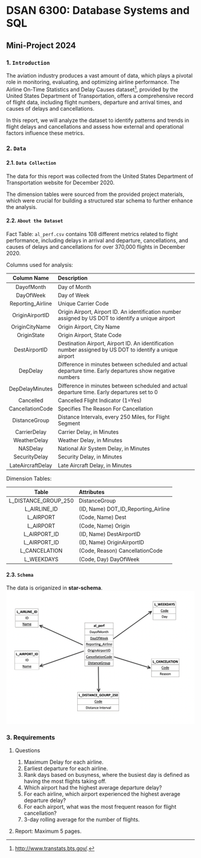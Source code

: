 # DSAN 6300: Database Systems and SQL
## Mini-Project 2024

### 1. `Introduction`
The aviation industry produces a vast amount of data, which plays a pivotal role in monitoring, evaluating, and optimizing airline performance. The Airline On-Time Statistics and Delay Causes dataset[^1], provided by the United States Department of Transportation, offers a comprehensive record of flight data, including flight numbers, departure and arrival times, and causes of delays and cancellations.

In this report, we will analyze the dataset to identify patterns and trends in flight delays and cancellations and assess how external and operational factors influence these metrics.

### 2. `Data`
#### 2.1. `Data Collection`
The data for this report was collected from the United States Department of Transportation website for December 2020.

The dimension tables were sourced from the provided project materials, which were crucial for building a structured star schema to further enhance the analysis.

#### 2.2. `About the Dataset`
Fact Table: `al_perf.csv` contains 108 different metrics related to flight performance, including delays in arrival and departure, cancellations, and causes of delays and cancellations for over 370,000 flights in December 2020.

Columns used for analysis:
  
| Column Name| Description | 
| :--------:| :-------| 
| DayofMonth | Day of Month |
|DayOfWeek	|Day of Week|
|Reporting_Airline|	Unique Carrier Code|
|OriginAirportID	|Origin Airport, Airport ID. An identification number assigned by US DOT to identify a unique airport|
|OriginCityName	|Origin Airport, City Name|
|OriginState|	Origin Airport, State Code|
|DestAirportID	|Destination Airport, Airport ID. An identification number assigned by US DOT to identify a unique airport|
|DepDelay|	Difference in minutes between scheduled and actual departure time. Early departures show negative numbers|
|DepDelayMinutes|	Difference in minutes between scheduled and actual departure time. Early departures set to 0|
|Cancelled|	Cancelled Flight Indicator (1=Yes)|
|CancellationCode	|Specifies The Reason For Cancellation|
|DistanceGroup	|Distance Intervals, every 250 Miles, for Flight Segment|
|CarrierDelay|	Carrier Delay, in Minutes|
|WeatherDelay	|Weather Delay, in Minutes|
|NASDelay	|National Air System Delay, in Minutes|
|SecurityDelay	|Security Delay, in Minutes|
|LateAircraftDelay|	Late Aircraft Delay, in Minutes|

Dimension Tables:
  
| Table| Attributes| 
| :--------:| :-------| 
|L_DISTANCE_GROUP_250 |DistanceGroup|
|L_AIRLINE_ID |(ID, Name) DOT_ID_Reporting_Airline|
|L_AIRPORT |(Code, Name) Dest|
|L_AIRPORT |(Code, Name) Origin|
|L_AIRPORT_ID| (ID, Name) DestAirportID|
|L_AIRPORT_ID| (ID, Name) OriginAirportID|
|L_CANCELATION| (Code, Reason) CancellationCode|
|L_WEEKDAYS |(Code, Day) DayOfWeek|

#### 2.3. `Schema`
The data is origanized in **star-schema**. 
![](images/star_schema.png)

### 3. Requirements
1. Questions
   1. Maximum Delay for each airline.
   2. Earliest departure for each airline. 
   3. Rank days based on busyness, where the busiest day is defined as having the most flights taking off.
   4. Which airport had the highest average departure delay?
   5. For each airline, which airport experienced the highest average departure delay?
   6. For each airport, what was the most frequent reason for flight cancellation?
   7. 3-day rolling average for the number of flights.

2. Report: Maximum 5 pages. 


[^1]:  http://www.transtats.bts.gov/.
